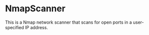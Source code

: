 # NmapScanner
This is a Nmap network scanner that scans for open ports in a user-specified IP address.

